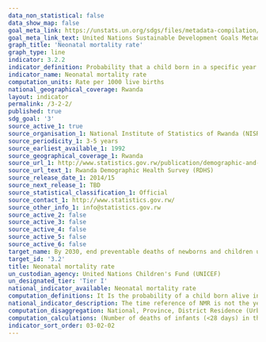 ```yaml
---
data_non_statistical: false
data_show_map: false
goal_meta_link: https://unstats.un.org/sdgs/files/metadata-compilation/Metadata-Goal-3.pdf
goal_meta_link_text: United Nations Sustainable Development Goals Metadata (PDF 225 KB)
graph_title: 'Neonatal mortality rate'
graph_type: line
indicator: 3.2.2
indicator_definition: Probability that a child born in a specific year or period will die during the first 28 completed days of life if subject to age-specific mortality rates of that period, expressed per 1000 live births. Neonatal deaths (deaths among live births during the first 28 completed days of life) may be subdivided into early neonatal deaths, occurring during the first 7 days of life, and late neonatal deaths, occurring after the 7th day but before the 28th completed day of life.
indicator_name: Neonatal mortality rate
computation_units: Rate per 1000 live births
national_geographical_coverage: Rwanda
layout: indicator
permalink: /3-2-2/
published: true
sdg_goal: '3'
source_active_1: true
source_organisation_1: National Institute of Statistics of Rwanda (NISR)
source_periodicity_1: 3-5 years
source_earliest_available_1: 1992
source_geographical_coverage_1: Rwanda
source_url_1: http://www.statistics.gov.rw/publication/demographic-and-health-survey-20142015-final-report
source_url_text_1: Rwanda Demographic Health Survey (RDHS)
source_release_date_1: 2014/15
source_next_release_1: TBD
source_statistical_classification_1: Official
source_contact_1: http://www.statistics.gov.rw/
source_other_info_1: info@statistics.gov.rw
source_active_2: false
source_active_3: false
source_active_4: false
source_active_5: false
source_active_6: false
target_name: By 2030, end preventable deaths of newborns and children under 5 years of age, with all countries aiming to reduce neonatal mortality to at least as low as 12 per 1,000 live births and under-5 mortality to at least as low as 25 per 1,000 live births
target_id: '3.2'
title: Neonatal mortality rate
un_custodian_agency: United Nations Children's Fund (UNICEF)
un_designated_tier: 'Tier I'
national_indicator_available: Neonatal mortality rate 
computation_definitions: It Is the probability of a child born alive in a specified period will die during the first 28 completed days of life if subject to age-specific mortality rates of that period.
national_indicator_description: The time reference of NMR is not the year in which the survey is undertaken; rather it is the five years’ period preceding the survey date. Hence, if an exact time point is needed as a time reference, it must be taken as the mid of the five-year interval preceding the survey date. 
computation_disaggregation: National, Province, District Residence (Urban & Rural), Sex, Socio-economic characteristics of mothers (education, wealth quintiles)
computation_calculations: (Number of deaths of infants (<28 days) in the last 5 years before the survey / Total number of Live births in 5 years before the survey)* 1000
indicator_sort_order: 03-02-02
---
```


